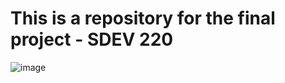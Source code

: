 # This is a repository for the final project - SDEV 220

![image](https://user-images.githubusercontent.com/117134027/208031857-f1995068-6126-48e3-8140-7d8a277fdd37.png)
